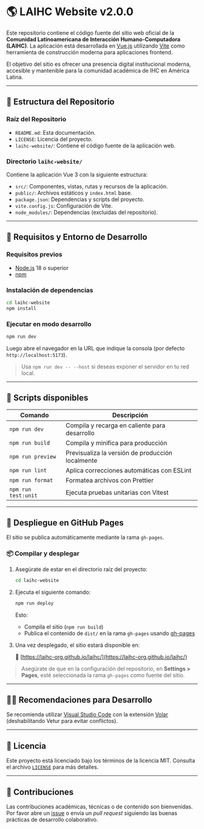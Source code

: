 # 🌎 LAIHC Website v2.0.0

Este repositorio contiene el código fuente del sitio web oficial de la **Comunidad Latinoamericana de Interacción Humano-Computadora (LAIHC)**. La aplicación está desarrollada en [Vue.js](https://vuejs.org/) utilizando [Vite](https://vite.dev/) como herramienta de construcción moderna para aplicaciones frontend.

El objetivo del sitio es ofrecer una presencia digital institucional moderna, accesible y mantenible para la comunidad académica de IHC en América Latina.

---

## 📁 Estructura del Repositorio

### Raíz del Repositorio

* `README.md`: Esta documentación.
* `LICENSE`: Licencia del proyecto.
* `laihc-website/`: Contiene el código fuente de la aplicación web.

### Directorio `laihc-website/`

Contiene la aplicación Vue 3 con la siguiente estructura:

* `src/`: Componentes, vistas, rutas y recursos de la aplicación.
* `public/`: Archivos estáticos y `index.html` base.
* `package.json`: Dependencias y scripts del proyecto.
* `vite.config.js`: Configuración de Vite.
* `node_modules/`: Dependencias (excluidas del repositorio).

---

## 🧪 Requisitos y Entorno de Desarrollo

### Requisitos previos

* [Node.js](https://nodejs.org/) 18 o superior
* [npm](https://www.npmjs.com/)

### Instalación de dependencias

```bash
cd laihc-website
npm install
```

### Ejecutar en modo desarrollo

```bash
npm run dev
```

Luego abre el navegador en la URL que indique la consola (por defecto `http://localhost:5173`).

> Usa `npm run dev -- --host` si deseas exponer el servidor en tu red local.

---

## 🧰 Scripts disponibles

| Comando             | Descripción                                      |
| ------------------- | ------------------------------------------------ |
| `npm run dev`       | Compila y recarga en caliente para desarrollo    |
| `npm run build`     | Compila y minifica para producción               |
| `npm run preview`   | Previsualiza la versión de producción localmente |
| `npm run lint`      | Aplica correcciones automáticas con ESLint       |
| `npm run format`    | Formatea archivos con Prettier                   |
| `npm run test:unit` | Ejecuta pruebas unitarias con Vitest             |

---

## 🚀 Despliegue en GitHub Pages

El sitio se publica automáticamente mediante la rama `gh-pages`.

### 📦 Compilar y desplegar

1. Asegúrate de estar en el directorio raíz del proyecto:

   ```bash
   cd laihc-website
   ```

2. Ejecuta el siguiente comando:

   ```bash
   npm run deploy
   ```

   Esto:

   * Compila el sitio (`npm run build`)
   * Publica el contenido de `dist/` en la rama `gh-pages` usando [gh-pages](https://www.npmjs.com/package/gh-pages)

3. Una vez desplegado, el sitio estará disponible en:

   📍 [https://laihc-org.github.io/laihc/](https://laihc-org.github.io/laihc/)

> Asegúrate de que en la configuración del repositorio, en **Settings > Pages**, esté seleccionada la rama `gh-pages` como fuente del sitio.

---

## 🧑‍💼 Recomendaciones para Desarrollo

Se recomienda utilizar [Visual Studio Code](https://code.visualstudio.com/) con la extensión [Volar](https://marketplace.visualstudio.com/items?itemName=Vue.volar) (deshabilitando Vetur para evitar conflictos).

---

## 🪪 Licencia

Este proyecto está licenciado bajo los términos de la licencia MIT. Consulta el archivo [`LICENSE`](./LICENSE) para más detalles.

---

## 🤝 Contribuciones

Las contribuciones académicas, técnicas o de contenido son bienvenidas. Por favor abre un [issue](https://github.com/LAIHC-org/laihc/issues) o envía un *pull request* siguiendo las buenas prácticas de desarrollo colaborativo.
